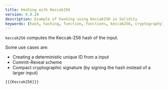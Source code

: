 ```yaml
---
title: Hashing with Keccak256
version: 0.8.26
description: Example of hashing using Keccak256 in Solidity
keywords: [hash, hashing, function, functions, keccak256, cryptography]
---
```


`keccak256` computes the Keccak-256 hash of the input.

Some use cases are:

- Creating a deterministic unique ID from a input
- Commit-Reveal scheme
- Compact cryptographic signature (by signing the hash instead of a larger input)

```solidity
{{{Keccak256}}}
```
